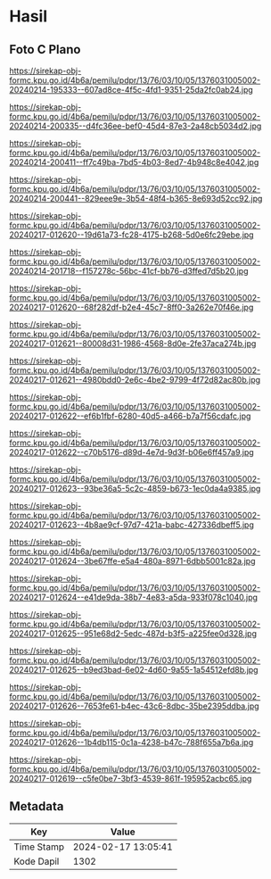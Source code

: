 # Hasil

## Foto C Plano

https://sirekap-obj-formc.kpu.go.id/4b6a/pemilu/pdpr/13/76/03/10/05/1376031005002-20240214-195333--607ad8ce-4f5c-4fd1-9351-25da2fc0ab24.jpg

https://sirekap-obj-formc.kpu.go.id/4b6a/pemilu/pdpr/13/76/03/10/05/1376031005002-20240214-200335--d4fc36ee-bef0-45d4-87e3-2a48cb5034d2.jpg

https://sirekap-obj-formc.kpu.go.id/4b6a/pemilu/pdpr/13/76/03/10/05/1376031005002-20240214-200411--ff7c49ba-7bd5-4b03-8ed7-4b948c8e4042.jpg

https://sirekap-obj-formc.kpu.go.id/4b6a/pemilu/pdpr/13/76/03/10/05/1376031005002-20240214-200441--829eee9e-3b54-48f4-b365-8e693d52cc92.jpg

https://sirekap-obj-formc.kpu.go.id/4b6a/pemilu/pdpr/13/76/03/10/05/1376031005002-20240217-012620--19d61a73-fc28-4175-b268-5d0e6fc29ebe.jpg

https://sirekap-obj-formc.kpu.go.id/4b6a/pemilu/pdpr/13/76/03/10/05/1376031005002-20240214-201718--f157278c-56bc-41cf-bb76-d3ffed7d5b20.jpg

https://sirekap-obj-formc.kpu.go.id/4b6a/pemilu/pdpr/13/76/03/10/05/1376031005002-20240217-012620--68f282df-b2e4-45c7-8ff0-3a262e70f46e.jpg

https://sirekap-obj-formc.kpu.go.id/4b6a/pemilu/pdpr/13/76/03/10/05/1376031005002-20240217-012621--80008d31-1986-4568-8d0e-2fe37aca274b.jpg

https://sirekap-obj-formc.kpu.go.id/4b6a/pemilu/pdpr/13/76/03/10/05/1376031005002-20240217-012621--4980bdd0-2e6c-4be2-9799-4f72d82ac80b.jpg

https://sirekap-obj-formc.kpu.go.id/4b6a/pemilu/pdpr/13/76/03/10/05/1376031005002-20240217-012622--ef6b1fbf-6280-40d5-a466-b7a7f56cdafc.jpg

https://sirekap-obj-formc.kpu.go.id/4b6a/pemilu/pdpr/13/76/03/10/05/1376031005002-20240217-012622--c70b5176-d89d-4e7d-9d3f-b06e6ff457a9.jpg

https://sirekap-obj-formc.kpu.go.id/4b6a/pemilu/pdpr/13/76/03/10/05/1376031005002-20240217-012623--93be36a5-5c2c-4859-b673-1ec0da4a9385.jpg

https://sirekap-obj-formc.kpu.go.id/4b6a/pemilu/pdpr/13/76/03/10/05/1376031005002-20240217-012623--4b8ae9cf-97d7-421a-babc-427336dbeff5.jpg

https://sirekap-obj-formc.kpu.go.id/4b6a/pemilu/pdpr/13/76/03/10/05/1376031005002-20240217-012624--3be67ffe-e5a4-480a-8971-6dbb5001c82a.jpg

https://sirekap-obj-formc.kpu.go.id/4b6a/pemilu/pdpr/13/76/03/10/05/1376031005002-20240217-012624--e41de9da-38b7-4e83-a5da-933f078c1040.jpg

https://sirekap-obj-formc.kpu.go.id/4b6a/pemilu/pdpr/13/76/03/10/05/1376031005002-20240217-012625--951e68d2-5edc-487d-b3f5-a225fee0d328.jpg

https://sirekap-obj-formc.kpu.go.id/4b6a/pemilu/pdpr/13/76/03/10/05/1376031005002-20240217-012625--b9ed3bad-6e02-4d60-9a55-1a54512efd8b.jpg

https://sirekap-obj-formc.kpu.go.id/4b6a/pemilu/pdpr/13/76/03/10/05/1376031005002-20240217-012626--7653fe61-b4ec-43c6-8dbc-35be2395ddba.jpg

https://sirekap-obj-formc.kpu.go.id/4b6a/pemilu/pdpr/13/76/03/10/05/1376031005002-20240217-012626--1b4db115-0c1a-4238-b47c-788f655a7b6a.jpg

https://sirekap-obj-formc.kpu.go.id/4b6a/pemilu/pdpr/13/76/03/10/05/1376031005002-20240217-012619--c5fe0be7-3bf3-4539-861f-195952acbc65.jpg


## Metadata

| Key        | Value               |
| ---------- | ------------------- |
| Time Stamp | 2024-02-17 13:05:41 |
| Kode Dapil | 1302                |



